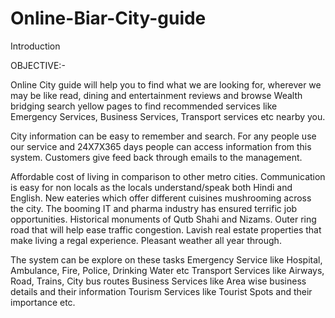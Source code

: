 # Online-Biar-City-guide

Introduction

OBJECTIVE:-


Online City guide will help you to find what we are looking for, wherever we may be like read, dining and entertainment reviews and browse  Wealth bridging search yellow pages to find recommended services like Emergency Services, Business Services, Transport services etc nearby you. 

City information can be easy to remember and search. For any people use our service and 24X7X365 days people can access information from this system.  Customers give feed back through emails to the management.


Affordable cost of living in comparison to other metro cities. Communication is easy for non locals as the locals understand/speak both Hindi and English. New eateries which offer different cuisines mushrooming across the city. The booming IT and pharma industry has ensured terrific job opportunities. Historical monuments of Qutb Shahi and Nizams. Outer ring road that will help ease traffic congestion. Lavish real estate properties that make living a regal experience. Pleasant weather all year through. 

The system can be explore on these tasks Emergency Service like Hospital, Ambulance, Fire, Police, Drinking Water etc Transport Services like Airways, Road, Trains, City bus routes Business Services like Area wise business details and their information Tourism Services like Tourist Spots and their importance etc.
